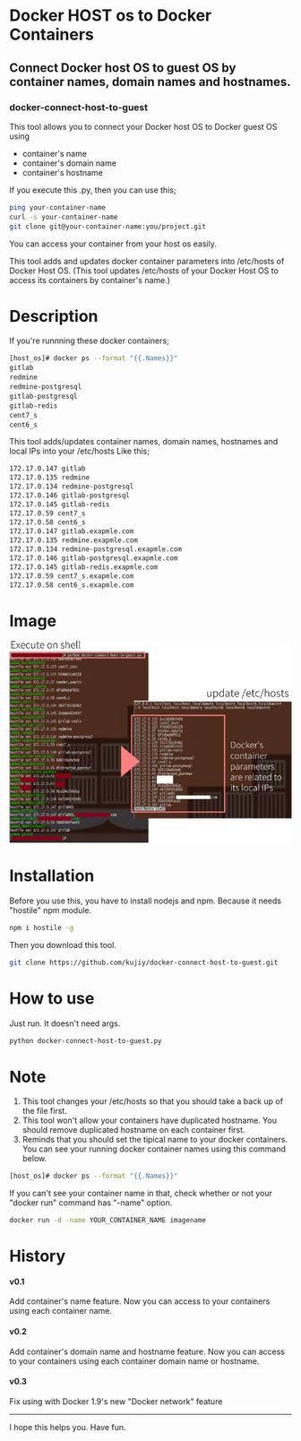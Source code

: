 
# Docker HOST os to Docker Containers
## Connect Docker host OS to guest OS by container names, domain names and hostnames.
### docker-connect-host-to-guest

This tool allows you to connect your Docker host OS to Docker guest OS using
- container's name
- container's domain name
- container's hostname

If you execute this .py, then you can use this;
````bash
ping your-container-name
curl -s your-container-name
git clone git@your-container-name:you/project.git
````
You can access your container from your host os easily.

This tool adds and updates docker container parameters into /etc/hosts of Docker Host OS.
(This tool updates /etc/hosts of your Docker Host OS to access its containers by container's name.)

# Description

If you're runnning these docker containers;

````bash
[host_os]# docker ps --format "{{.Names}}"
gitlab
redmine
redmine-postgresql
gitlab-postgresql
gitlab-redis
cent7_s
cent6_s
````

This tool adds/updates container names, domain names, hostnames and local IPs into your /etc/hosts Like this;

````hosts
172.17.0.147 gitlab
172.17.0.135 redmine
172.17.0.134 redmine-postgresql
172.17.0.146 gitlab-postgresql
172.17.0.145 gitlab-redis
172.17.0.59 cent7_s
172.17.0.58 cent6_s
172.17.0.147 gitlab.exapmle.com
172.17.0.135 redmine.exapmle.com
172.17.0.134 redmine-postgresql.exapmle.com
172.17.0.146 gitlab-postgresql.exapmle.com
172.17.0.145 gitlab-redis.exapmle.com
172.17.0.59 cent7_s.exapmle.com
172.17.0.58 cent6_s.exapmle.com
````

# Image  
![](https://raw.githubusercontent.com/kujiy/docker-connect-host-to-guest/master/sample.png)  
  
# Installation

Before you use this, you have to install nodejs and npm.
Because it needs "hostile" npm module.

````bash
npm i hostile -g
````

Then you download this tool.
````bash
git clone https://github.com/kujiy/docker-connect-host-to-guest.git
````

# How to use
Just run. It doesn't need args.

````bash
python docker-connect-host-to-guest.py
````

# Note
1. This tool changes your /etc/hosts so that you should take a back up of the file first.
1. This tool won't allow your containers have duplicated hostname.  You should remove duplicated hostname on each container first.
1. Reminds that you should set the tipical name to your docker containers.
You can see your running docker container names using this command below.

````bash
[host_os]# docker ps --format "{{.Names}}"
````

If you can't see your container name in that, check whether or not your "docker run" command has "-name" option.
````bash
docker run -d -name YOUR_CONTAINER_NAME imagename
````

# History
#### v0.1
Add container's name feature.
Now you can access to your containers using each container name.

#### v0.2
Add container's domain name and hostname feature.
Now you can access to your containers using each container domain name or hostname.

#### v0.3
Fix using with Docker 1.9's new "Docker network" feature
***

I hope this helps you.
Have fun.



